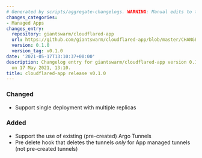 ```yaml
---
# Generated by scripts/aggregate-changelogs. WARNING: Manual edits to this files will be overwritten.
changes_categories:
- Managed Apps
changes_entry:
  repository: giantswarm/cloudflared-app
  url: https://github.com/giantswarm/cloudflared-app/blob/master/CHANGELOG.md#010---2021-05-17
  version: 0.1.0
  version_tag: v0.1.0
date: '2021-05-17T13:10:37+00:00'
description: Changelog entry for giantswarm/cloudflared-app version 0.1.0, published
  on 17 May 2021, 13:10.
title: cloudflared-app release v0.1.0
---
```


### Changed
- Support single deployment with multiple replicas
### Added
- Support the use of existing (pre-created) Argo Tunnels
- Pre delete hook that deletes the tunnels *only* for App managed tunnels (not pre-created tunnels)

